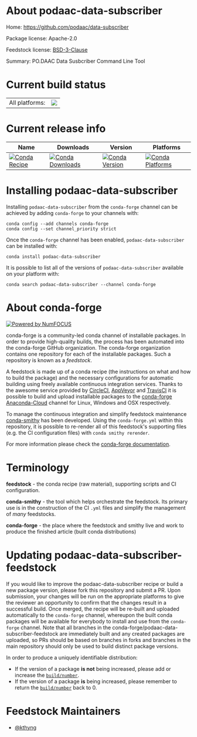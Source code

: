 About podaac-data-subscriber
============================

Home: https://github.com/podaac/data-subscriber

Package license: Apache-2.0

Feedstock license: [BSD-3-Clause](https://github.com/conda-forge/podaac-data-subscriber-feedstock/blob/master/LICENSE.txt)

Summary: PO.DAAC Data Susbcriber Command Line Tool

Current build status
====================


<table><tr><td>All platforms:</td>
    <td>
      <a href="https://dev.azure.com/conda-forge/feedstock-builds/_build/latest?definitionId=15637&branchName=master">
        <img src="https://dev.azure.com/conda-forge/feedstock-builds/_apis/build/status/podaac-data-subscriber-feedstock?branchName=master">
      </a>
    </td>
  </tr>
</table>

Current release info
====================

| Name | Downloads | Version | Platforms |
| --- | --- | --- | --- |
| [![Conda Recipe](https://img.shields.io/badge/recipe-podaac--data--subscriber-green.svg)](https://anaconda.org/conda-forge/podaac-data-subscriber) | [![Conda Downloads](https://img.shields.io/conda/dn/conda-forge/podaac-data-subscriber.svg)](https://anaconda.org/conda-forge/podaac-data-subscriber) | [![Conda Version](https://img.shields.io/conda/vn/conda-forge/podaac-data-subscriber.svg)](https://anaconda.org/conda-forge/podaac-data-subscriber) | [![Conda Platforms](https://img.shields.io/conda/pn/conda-forge/podaac-data-subscriber.svg)](https://anaconda.org/conda-forge/podaac-data-subscriber) |

Installing podaac-data-subscriber
=================================

Installing `podaac-data-subscriber` from the `conda-forge` channel can be achieved by adding `conda-forge` to your channels with:

```
conda config --add channels conda-forge
conda config --set channel_priority strict
```

Once the `conda-forge` channel has been enabled, `podaac-data-subscriber` can be installed with:

```
conda install podaac-data-subscriber
```

It is possible to list all of the versions of `podaac-data-subscriber` available on your platform with:

```
conda search podaac-data-subscriber --channel conda-forge
```


About conda-forge
=================

[![Powered by
NumFOCUS](https://img.shields.io/badge/powered%20by-NumFOCUS-orange.svg?style=flat&colorA=E1523D&colorB=007D8A)](https://numfocus.org)

conda-forge is a community-led conda channel of installable packages.
In order to provide high-quality builds, the process has been automated into the
conda-forge GitHub organization. The conda-forge organization contains one repository
for each of the installable packages. Such a repository is known as a *feedstock*.

A feedstock is made up of a conda recipe (the instructions on what and how to build
the package) and the necessary configurations for automatic building using freely
available continuous integration services. Thanks to the awesome service provided by
[CircleCI](https://circleci.com/), [AppVeyor](https://www.appveyor.com/)
and [TravisCI](https://travis-ci.com/) it is possible to build and upload installable
packages to the [conda-forge](https://anaconda.org/conda-forge)
[Anaconda-Cloud](https://anaconda.org/) channel for Linux, Windows and OSX respectively.

To manage the continuous integration and simplify feedstock maintenance
[conda-smithy](https://github.com/conda-forge/conda-smithy) has been developed.
Using the ``conda-forge.yml`` within this repository, it is possible to re-render all of
this feedstock's supporting files (e.g. the CI configuration files) with ``conda smithy rerender``.

For more information please check the [conda-forge documentation](https://conda-forge.org/docs/).

Terminology
===========

**feedstock** - the conda recipe (raw material), supporting scripts and CI configuration.

**conda-smithy** - the tool which helps orchestrate the feedstock.
                   Its primary use is in the construction of the CI ``.yml`` files
                   and simplify the management of *many* feedstocks.

**conda-forge** - the place where the feedstock and smithy live and work to
                  produce the finished article (built conda distributions)


Updating podaac-data-subscriber-feedstock
=========================================

If you would like to improve the podaac-data-subscriber recipe or build a new
package version, please fork this repository and submit a PR. Upon submission,
your changes will be run on the appropriate platforms to give the reviewer an
opportunity to confirm that the changes result in a successful build. Once
merged, the recipe will be re-built and uploaded automatically to the
`conda-forge` channel, whereupon the built conda packages will be available for
everybody to install and use from the `conda-forge` channel.
Note that all branches in the conda-forge/podaac-data-subscriber-feedstock are
immediately built and any created packages are uploaded, so PRs should be based
on branches in forks and branches in the main repository should only be used to
build distinct package versions.

In order to produce a uniquely identifiable distribution:
 * If the version of a package **is not** being increased, please add or increase
   the [``build/number``](https://docs.conda.io/projects/conda-build/en/latest/resources/define-metadata.html#build-number-and-string).
 * If the version of a package **is** being increased, please remember to return
   the [``build/number``](https://docs.conda.io/projects/conda-build/en/latest/resources/define-metadata.html#build-number-and-string)
   back to 0.

Feedstock Maintainers
=====================

* [@kthyng](https://github.com/kthyng/)

